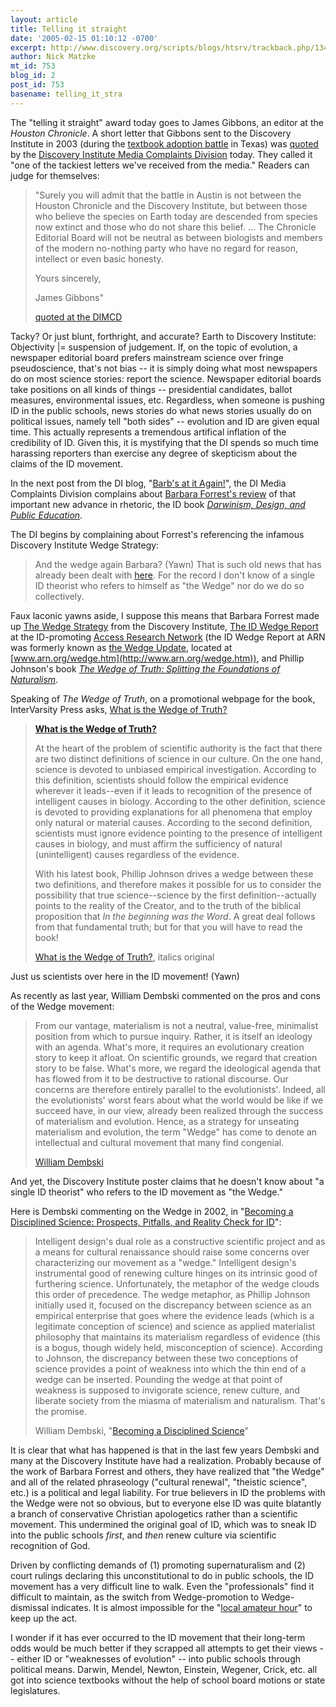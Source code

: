```yaml
---
layout: article
title: Telling it straight
date: '2005-02-15 01:10:12 -0700'
excerpt: http://www.discovery.org/scripts/blogs/htsrv/trackback.php/134
author: Nick Matzke
mt_id: 753
blog_id: 2
post_id: 753
basename: telling_it_stra
---
```

The "telling it straight" award today goes to James Gibbons, an editor at the _Houston Chronicle_.  A short letter that Gibbons sent to the Discovery Institute in 2003 (during the [textbook adoption battle](http://www.ncseweb.org/pressroom.asp?state=TX) in Texas) was [quoted](http://www.discovery.org/scripts/blogs/csc.php/2005/02/14/p134) by the [Discovery Institute Media Complaints Division](http://www.discovery.org/scripts/blogs/csc.php) today.  They called it "one of the tackiest letters we've received from the media."  Readers can judge for themselves:

> "Surely you will admit that the battle in Austin is not between the Houston Chronicle and the Discovery Institute, but between those who believe the species on Earth today are descended from species now extinct and those who do not share this belief. ... The Chronicle Editorial Board will not be neutral as between biologists and members of the modern no-nothing party who have no regard for reason, intellect or even basic honesty.
> 
> Yours sincerely,
> 
> James Gibbons"
> 
> [quoted at the DIMCD](http://www.discovery.org/scripts/blogs/csc.php/2005/02/14/p134)

Tacky?  Or just blunt, forthright, and accurate?  Earth to Discovery Institute: Objectivity |= suspension of judgement.  If, on the topic of evolution, a newspaper editorial board prefers mainstream science over fringe pseudoscience, that's not bias -- it is simply doing what most newspapers do on most science stories: report the science.  Newspaper editorial boards take positions on all kinds of things -- presidential candidates, ballot measures, environmental issues, etc.   Regardless, when someone is pushing ID in the public schools, news stories do what news stories usually do on political issues, namely tell "both sides" -- evolution and ID are given equal time.  This actually represents a tremendous artifical inflation of the credibility of ID.  Given this, it is mystifying that the DI spends so much time harassing reporters than exercise any degree of skepticism about the claims of the ID movement.

In the next post from the DI blog, "[Barb's at it Again!](http://www.discovery.org/scripts/blogs/csc.php/2005/02/14/p134)", the DI Media Complaints Division complains about [Barbara Forrest's review](http://www.rednova.com/news/display/?id=126068) of that important new advance in rhetoric, the ID book [_Darwinism, Design, and Public Education_](http://www.darwinanddesign.com/). 

The DI begins by complaining about Forrest's referencing the infamous Discovery Institute Wedge Strategy:

> And the wedge again Barbara? (Yawn) That is such old news that has already been dealt with [here](http://www.discovery.org/scripts/blogs/csc.php/2005/02/14/p132#more132). For the record I don't know of a single ID theorist who refers to himself as "the Wedge" nor do we do so collectively.

Faux laconic yawns aside, I suppose this means that Barbara Forrest made up [The Wedge Strategy](http://www.antievolution.org/features/wedge.html) from the Discovery Institute, [The ID Wedge Report](http://www.arn.org/blogs/index.php/2) at the ID-promoting [Access Research Network](http://www.arn.org) (the ID Wedge Report at ARN was formerly known as [the Wedge Update](http://www.arn.org/wedge.htm), located at [www.arn.org/wedge.htm](http://www.arn.org/wedge.htm)), and Phillip Johnson's book [_The Wedge of Truth: Splitting the Foundations of Naturalism_](http://www.amazon.com/exec/obidos/ASIN/0830822674/).  

Speaking of _The Wedge of Truth_, on a promotional webpage for the book, InterVarsity Press asks, [What is the Wedge of Truth?](http://www.gospelcom.net/ivpress/wedgeoftruth/book.html)

> **[What is the Wedge of Truth?](http://www.gospelcom.net/ivpress/wedgeoftruth/book.html)**
> 
> At the heart of the problem of scientific authority is the fact that there are two distinct definitions of science in our culture. On the one hand, science is devoted to unbiased empirical investigation. According to this definition, scientists should follow the empirical evidence wherever it leads--even if it leads to recognition of the presence of intelligent causes in biology. According to the other definition, science is devoted to providing explanations for all phenomena that employ only natural or material causes. According to the second definition, scientists must ignore evidence pointing to the presence of intelligent causes in biology, and must affirm the sufficiency of natural (unintelligent) causes regardless of the evidence.
> 
> With his latest book, Phillip Johnson drives a wedge between these two definitions, and therefore makes it possible for us to consider the possibility that true science--science by the first definition--actually points to the reality of the Creator, and to the truth of the biblical proposition that _In the beginning was the Word_. A great deal follows from that fundamental truth; but for that you will have to read the book!
> 
> [What is the Wedge of Truth?](http://www.gospelcom.net/ivpress/wedgeoftruth/book.html), italics original

Just us scientists over here in the ID movement!  (Yawn)

As recently as last year, William Dembski commented on the pros and cons of the Wedge movement:

> From our vantage, materialism is not a neutral, value-free, minimalist position from which to pursue inquiry. Rather, it is itself an ideology with an agenda. What's more, it requires an evolutionary creation story to keep it afloat. On scientific grounds, we regard that creation story to be false. What's more, we regard the ideological agenda that has flowed from it to be destructive to rational discourse. Our concerns are therefore entirely parallel to the evolutionists'. Indeed, all the evolutionists' worst fears about what the world would be like if we succeed have, in our view, already been realized through the success of materialism and evolution. Hence, as a strategy for unseating materialism and evolution, the term "Wedge" has come to denote an intellectual and cultural movement that many find congenial.
> 
> [William Dembski](http://www.designinference.com/documents/2004.04.Backlash.htm)

And yet, the Discovery Institute poster claims that he doesn't know about "a single ID theorist" who refers to the ID movement as "the Wedge."

Here is Dembski commenting on the Wedge in 2002, in "[Becoming a Disciplined Science: Prospects, Pitfalls, and Reality Check for ID](http://www.designinference.com/documents/2002.10.27.Disciplined_Science.htm)":

> Intelligent design's dual role as a constructive scientific project and as a means for cultural renaissance should raise some concerns over characterizing our movement as a "wedge." Intelligent design's instrumental good of renewing culture hinges on its intrinsic good of furthering science. Unfortunately, the metaphor of the wedge clouds this order of precedence. The wedge metaphor, as Phillip Johnson initially used it, focused on the discrepancy between science as an empirical enterprise that goes where the evidence leads (which is a legitimate conception of science) and science as applied materialist philosophy that maintains its materialism regardless of evidence (this is a bogus, though widely held, misconception of science). According to Johnson, the discrepancy between these two conceptions of science provides a point of weakness into which the thin end of a wedge can be inserted. Pounding the wedge at that point of weakness is supposed to invigorate science, renew culture, and liberate society from the miasma of materialism and naturalism. That's the promise.
> 
> William Dembski, "[Becoming a Disciplined Science](http://www.designinference.com/documents/2002.10.27.Disciplined_Science.htm)"

It is clear that what has happened is that in the last few years Dembski and many at the Discovery Institute have had a realization.  Probably because of the work of Barbara Forrest and others, they have realized that "the Wedge" and all of the related phraseology ("cultural renewal", "theistic science", etc.) is a political and legal liability.  For true believers in ID the problems with the Wedge were not so obvious, but to everyone else ID was quite blatantly a branch of conservative Christian apologetics rather than a scientific movement.  This undermined the original goal of ID, which was to sneak ID into the public schools _first_, and _then_ renew culture via scientific recognition of God.  

Driven by conflicting demands of (1) promoting supernaturalism and (2) court rulings declaring this unconstitutional to do in public schools, the ID movement has a very difficult line to walk.  Even the "professionals" find it difficult to maintain, as the switch from Wedge-promotion to Wedge-dismissal indicates.  It is almost impossible for the "[local amateur hour](http://www.discovery.org/scripts/blogs/csc.php/2005/02/01/evolution_under_siege_day_three)" to keep up the act.

I wonder if it has ever occurred to the ID movement that their long-term odds would be much better if they scrapped all attempts to get their views -- either ID or "weaknesses of evolution" -- into public schools through political means.  Darwin, Mendel, Newton, Einstein, Wegener, Crick, etc. all got into science textbooks without the help of school board motions or state legislatures.
